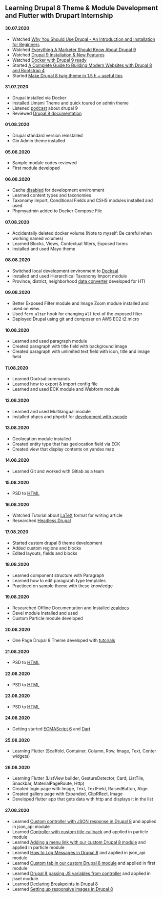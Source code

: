 ## Learning Drupal 8 Theme & Module Development and Flutter with Drupart Internship

#### 30.07.2020

- Watched [Why You Should Use Drupal - An Introduction and Installation for Beginners](https://www.skillshare.com/classes/Why-You-Should-Use-Drupal-An-Introduction-and-Installation-for-Beginners/1970779951)
- Watched [Everything A Marketer Should Know About Drupal 9](https://www.youtube.com/watch?v=2l7jVgTA-2U)
- Watched [Drupal 9 Installation & New Features](https://www.youtube.com/watch?v=Ri-kNM67qww)
- Watched [Docker with Drupal 9 ready](https://www.youtube.com/watch?v=cw1D_PQ4lRc)
- Started [A Complete Guide to Building Modern Websites with Drupal 8 and Bootstrap 4](https://www.skillshare.com/classes/A-Complete-Guide-to-Building-Modern-Websites-with-Drupal-8-and-Bootstrap-4/411065395)
- Started [Make Drupal 8 twig theme in 1.5 h + useful tips](https://www.skillshare.com/classes/Make-Drupal-8-twig-theme-in-1-5-h-useful-tips/2066129036)

#### 31.07.2020

- Drupal installed via Docker
- Installed Umami Theme and quick toured on admin theme
- Listened [podcast](https://www.lullabot.com/podcasts/lullabot-podcast/drupal-9-webchick-gabor-catch) about drupal 9
- Reviewed [Drupal 8 documentation](https://www.drupal.org/docs)

#### 01.08.2020

- Drupal standard version reinstalled
- Gin Admin theme installed

#### 05.08.2020

- Sample module codes reviewed
- First module developed

#### 06.08.2020

- Cache [disabled](https://www.drupal.org/node/2598914) for development environment
- Learned content types and taxonomies
- Taxonomy Import, Conditional Fields and CSHS modules installed and used
- Phpmyadmin added to Docker Compose File

#### 07.08.2020

- Accidentally deleted docker volume (Note to myself: Be careful when working named volumes)
- Learned Blocks, Views, Contextual filters, Exposed forms
- Installed and used Mayo theme

#### 08.08.2020

- Switched local development environment to [Docksal](https://github.com/docksal/docksal)
- Installed and used Hierarchical Taxonomy Import module
- Province, district, neighborhood [data converter](https://github.com/emircanerkul/drupal-first-step/tree/master/province-district-neighborhood) developed for HTI

#### 09.08.2020

- Better Exposed Filter module and Image Zoom module installed and used on view.
- Used `form_alter` hook for changing `All` text of the exposed filter
- Deployed Drupal using git and composer on AWS EC2 t2.micro

#### 10.08.2020
- Learned and used paragraph module
- Created paragraph with title field with background image
- Created paragraph with unlimited text field with icon, title and image field

#### 11.08.2020
- Learned Docksal commands
- Learned how to export & import config file
- Learned and used ECK module and Webform module

#### 12.08.2020
- Learned and used Multilangual module
- Installed phpcs and phpcbf for [development with vscode](https://www.drupal.org/docs/develop/development-tools/configuring-visual-studio-code)

#### 13.08.2020
- Geolocation module installed
- Created entity type that has geolocation field via ECK
- Created view that display contents on yandex map

#### 14.08.2020
- Learned Git and worked with Gitlab as a team

#### 15.08.2020
- PSD to [HTML](https://github.com/emircanerkul/psd-to-html/tree/master/premium-corporate)

#### 16.08.2020
- Watched Tutorial about [LaTeX](https://www.youtube.com/watch?v=VhmkLrOjLsw) format for writing article
- Researched [Headless Drupal](https://www.drupal.org/association/supporters/blog/implementation-guide-on-headless-and-decoupled-cms)

#### 17.08.2020
- Started custom drupal 8 theme development
- Added custom regions and blocks
- Edited layouts, fields and blocks

#### 18.08.2020
- Learned component structure with Paragraph
- Learned how to edit paragraph type templates
- Practiced on sample theme with these knowledge

#### 19.08.2020
- Researched Offline Documentation and Installed [zealdocs](https://zealdocs.org/)
- Devel module installed and used
- Custom Particle module developed

#### 20.08.2020
- One Page Drupal 8 Theme developed with [tutorials](https://www.youtube.com/playlist?list=PL2FjJlpyDp0Pfy-nf7OXGesiNNDMhgXPv)

#### 21.08.2020
- PSD to [HTML](https://github.com/emircanerkul/psd-to-html/tree/master/e-learning)

#### 22.08.2020
- PSD to [HTML](https://github.com/emircanerkul/psd-to-html/tree/master/e-learning)

#### 23.08.2020
- PSD to [HTML](https://github.com/emircanerkul/psd-to-html/tree/master/e-learning)

#### 24.08.2020
- Getting started [ECMAScript 6](https://www.w3schools.com/js/js_es6.asp) and [Dart](https://dart.dev/)

#### 25.08.2020
- Learning Flutter (Scaffold, Container, Column, Row, Image, Text, Center widgets)

#### 26.08.2020
- Learning Flutter (ListView builder, GestureDetector, Card, ListTile, Snackbar, MaterialPageRoute, Http)
- Created login page with Image, Text, TextField, RaisedButton, Align
- Created gallery page with Expanded, ClipRRect, Image
- Developed flutter app that gets data with http and displays it in the list

#### 27.08.2020
- Learned [Custom controller with JSON response in Drupal 8](https://www.youtube.com/watch?v=aeIjwkbzLE0) and applied in json_api module
- Learned [Controller with custom title callback](https://www.youtube.com/watch?v=lceBXV0izng ) and applied in particle module
- Learned [Adding a menu link with our custom Drupal 8 module](https://www.youtube.com/watch?v=sY0Ns5w750k) and applied in particle module
- Learned [How to Log Messages in Drupal 8](https://www.youtube.com/watch?v=gOssM3sQkUM) and applied in json_api module
- Learned [Custom tab in our custom Drupal 8 module](https://www.youtube.com/watch?v=zADpO7I7LD0) and applied in first module
- Learned [Drupal 8 passing JS variables from controller](https://www.youtube.com/watch?v=kOgPzmdBDbc) and applied in jsset module
- Learned [Declaring Breakpoints in Drupal 8](https://www.youtube.com/watch?v=eW9Pks3sxaA)
- Learned [Setting up responsive images in Drupal 8](https://www.youtube.com/watch?v=xwT0ElrK6kE)
